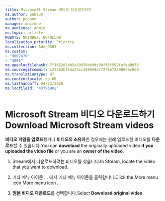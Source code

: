 ```yaml
---
title: Microsoft Stream 비디오 다운로드하기
ms.author: pebaum
author: pebaum
manager: mnirkhe
ms.audience: Admin
ms.topic: article
ROBOTS: NOINDEX, NOFOLLOW
localization_priority: Priority
ms.collection: Adm_O365
ms.custom:
- "9002470"
- "4806"
ms.openlocfilehash: 7f1652d2cb5a39929de9dc90ff6f592fafea09f9
ms.sourcegitcommit: c22283bf54a23cc3989e9a77271e725980eec9e0
ms.translationtype: HT
ms.contentlocale: ko-KR
ms.lasthandoff: 04/23/2020
ms.locfileid: "43795902"
---
```

# <a name="download-microsoft-stream-videos"></a><span data-ttu-id="7d319-102">Microsoft Stream 비디오 다운로드하기</span><span class="sxs-lookup"><span data-stu-id="7d319-102">Download Microsoft Stream videos</span></span>

<span data-ttu-id="7d319-103">**비디오 파일을 업로드**했거나 **비디오의 소유자**인 경우에는 원래 업로드한 비디오를 **다운로드**할 수 있습니다.</span><span class="sxs-lookup"><span data-stu-id="7d319-103">You can **download** the originally uploaded video **if you uploaded the video file** or you are an **owner of the video**.</span></span>

1. <span data-ttu-id="7d319-104">Stream에서 다운로드하려는 비디오를 찾습니다.</span><span class="sxs-lookup"><span data-stu-id="7d319-104">In Stream, locate the video that you want to download.</span></span>

2. <span data-ttu-id="7d319-105">기타 메뉴 아이콘 *...* 에서 기타 메뉴 아이콘을 클릭합니다.</span><span class="sxs-lookup"><span data-stu-id="7d319-105">Click the More menu icon More menu icon *...*</span></span>

3. <span data-ttu-id="7d319-106">**원본 비디오 다운로드**를 선택합니다.</span><span class="sxs-lookup"><span data-stu-id="7d319-106">Select **Download original video**.</span></span>
